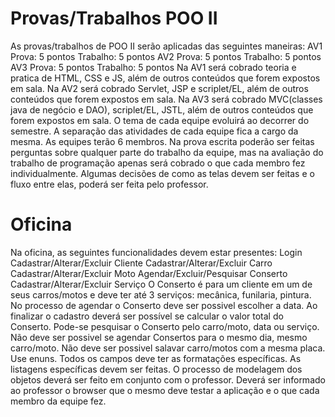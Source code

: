 # Provas/Trabalhos POO II
As provas/trabalhos de POO II serão aplicadas das seguintes maneiras:
AV1
Prova: 5 pontos
Trabalho: 5 pontos
AV2
Prova: 5 pontos
Trabalho: 5 pontos
AV3
Prova: 5 pontos
Trabalho: 5 pontos
Na AV1 será cobrado teoria e pratica de HTML, CSS e JS, além de outros conteúdos que forem
expostos em sala.
Na AV2 será cobrado Servlet, JSP e scriplet/EL, além de outros conteúdos que forem expostos
em
sala.
Na AV3 será cobrado MVC(classes java de negócio e DAO), scriplet/EL, JSTL, além de outros
conteúdos que forem expostos em sala.
O tema de cada equipe evoluirá ao decorrer do semestre. A separação das atividades de cada
equipe fica a cargo da mesma. As equipes terão 6 membros. Na prova escrita poderão ser feitas
perguntas sobre qualquer parte do trabalho da equipe, mas na avaliação do trabalho de
programação apenas será cobrado o que cada membro fez individualmente. Algumas decisões
de como as telas devem ser feitas e o fluxo entre elas, poderá ser feita pelo professor.

# Oficina
Na oficina, as seguintes funcionalidades devem estar presentes:
Login
Cadastrar/Alterar/Excluir Cliente
Cadastrar/Alterar/Excluir Carro
Cadastrar/Alterar/Excluir Moto
Agendar/Excluir/Pesquisar Conserto
Cadastrar/Alterar/Excluir Serviço
O Conserto é para um cliente em um de seus carros/motos e deve ter até 3 serviços: mecânica,
funilaria, pintura. No processo de agendar o Conserto deve ser possivel escolher a data. Ao
finalizar o cadastro deverá ser possível se calcular o valor total do Conserto. Pode-se pesquisar o
Conserto pelo carro/moto, data ou serviço. Não deve ser possivel se agendar Consertos para o
mesmo dia, mesmo carro/moto. Não deve ser possivel salavar carro/motos com a mesma placa.
Use enuns. Todos os campos deve ter as formatações específicas. As listagens específicas
devem ser feitas. O processo de modelagem dos objetos deverá ser feito em conjunto com o
professor. Deverá ser informado ao professor o browser que o mesmo deve testar a aplicação e o
que cada membro da equipe fez. 
